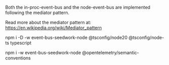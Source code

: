 Both the in-proc-event-bus and the node-event-bus are implemented following the mediator pattern.

Read more about the mediator pattern at:
https://en.wikipedia.org/wiki/Mediator_pattern


npm i -D -w event-bus-seedwork-node @tsconfig/node20 @tsconfig/node-ts typescript


npm i -w event-bus-seedwork-node @opentelemetry/semantic-conventions